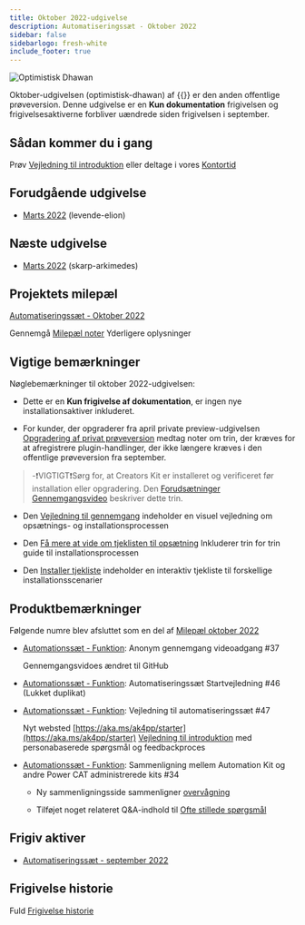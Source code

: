 ```yaml
---
title: Oktober 2022-udgivelse
description: Automatiseringssæt - Oktober 2022
sidebar: false
sidebarlogo: fresh-white
include_footer: true
---
```

![Optimistisk Dhawan](/images/upbeat-dhawan.png)

Oktober-udgivelsen (optimistisk-dhawan) af {{<product-name>}} er den anden offentlige prøveversion. Denne udgivelse er en **Kun dokumentation** frigivelsen og frigivelsesaktiverne forbliver uændrede siden frigivelsen i september.

## Sådan kommer du i gang

Prøv [Vejledning til introduktion](/da/get-started) eller deltage i vores [Kontortid](/da/office-hours)

## Forudgående udgivelse

- [Marts 2022](/da/releases/september-2022) (levende-elion)

## Næste udgivelse

- [Marts 2022](/da/releases/november-2022) (skarp-arkimedes)

## Projektets milepæl

[Automatiseringssæt - Oktober 2022](https://github.com/orgs/microsoft/projects/486/views/3)

Gennemgå [Milepæl noter](/da/releases/milestones) Yderligere oplysninger

## Vigtige bemærkninger

Nøglebemærkninger til oktober 2022-udgivelsen:

- Dette er en **Kun frigivelse af dokumentation**, er ingen nye installationsaktiver inkluderet.

- For kunder, der opgraderer fra april private preview-udgivelsen [Opgradering af privat prøveversion](https://github.com/microsoft/powercat-automation-kit/blob/main/docs/private-preview-upgrade.md) medtag noter om trin, der kræves for at afregistrere plugin-handlinger, der ikke længere kræves i den offentlige prøveversion fra september.

> -❗VIGTIGT❗Sørg for, at Creators Kit er installeret og verificeret før installation eller opgradering. Den [Forudsætninger Gennemgangsvideo](https://github.com/microsoft/powercat-automation-kit/blob/main/docs/walkthrough.md) beskriver dette trin.

- Den [Vejledning til gennemgang](https://github.com/microsoft/powercat-automation-kit/blob/main/docs/walkthrough.md) indeholder en visuel vejledning om opsætnings- og installationsprocessen

- Den [Få mere at vide om tjeklisten til opsætning](https://learn.microsoft.com/power-automate/guidance/automation-kit/setup/setup-checklist) Inkluderer trin for trin guide til installationsprocessen

- Den [Installer tjekliste](/da/get-started/install-checklist) indeholder en interaktiv tjekliste til forskellige installationsscenarier

## Produktbemærkninger

Følgende numre blev afsluttet som en del af [Milepæl oktober 2022](https://github.com/orgs/microsoft/projects/486/views/3)

- [Automationssæt - Funktion](https://github.com/microsoft/powercat-automation-kit/issues/37): Anonym gennemgang videoadgang #37

  Gennemgangsvidoes ændret til GitHub

- [Automationssæt - Funktion](https://github.com/microsoft/powercat-automation-kit/issues/46): Automatiseringssæt Startvejledning #46 (Lukket duplikat)

- [Automationssæt - Funktion](https://github.com/microsoft/powercat-automation-kit/issues/47): Vejledning til automatiseringssæt #47

  Nyt websted [https://aka.ms/ak4pp/starter](https://aka.ms/ak4pp/starter)
  [Vejledning til introduktion](https://microsoft.github.io/powercat-automation-kit/get-started/) med personabaserede spørgsmål og feedbackproces

- [Automationssæt - Funktion](https://github.com/microsoft/powercat-automation-kit/issues/34): Sammenligning mellem Automation Kit og andre Power CAT administrerede kits #34

  - Ny sammenligningsside sammenligner [overvågning](https://microsoft.github.io/powercat-automation-kit/monitoring-compare/)
  
  - Tilføjet noget relateret Q&A-indhold til [Ofte stillede spørgsmål](https://microsoft.github.io/powercat-automation-kit/frequently-asked-questions/)

## Frigiv aktiver

- [Automatiseringssæt - september 2022](https://github.com/microsoft/powercat-automation-kit/releases/tag/AutomationKit-September2022)

## Frigivelse historie

Fuld [Frigivelse historie](/da/releases)
